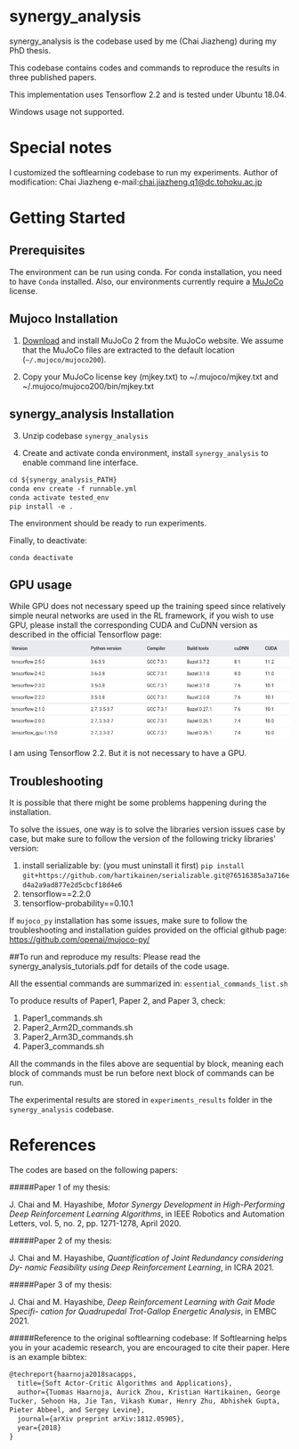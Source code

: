 # synergy_analysis

synergy_analysis is the codebase used by me (Chai Jiazheng) during my PhD thesis.

This codebase contains codes and commands to reproduce the results in three published papers. 

This implementation uses Tensorflow 2.2 and is tested under Ubuntu 18.04. 

Windows usage not supported. 

# Special notes
I customized the softlearning codebase to run my experiments.
Author of modification: Chai Jiazheng e-mail:chai.jiazheng.q1@dc.tohoku.ac.jp

# Getting Started

## Prerequisites

The environment can be run using conda. For conda installation, you need to have `Conda` installed. 
Also, our environments currently require a [MuJoCo](https://www.roboti.us/license.html) license.

## Mujoco Installation

1. [Download](https://www.roboti.us/index.html) and install MuJoCo 2 from the MuJoCo website. We assume that the MuJoCo files are extracted to the default location (`~/.mujoco/mujoco200`).

2. Copy your MuJoCo license key (mjkey.txt) to ~/.mujoco/mjkey.txt and ~/.mujoco/mujoco200/bin/mjkey.txt

## synergy_analysis Installation
3. Unzip codebase `synergy_analysis`

4. Create and activate conda environment, install `synergy_analysis` to enable command line interface.
```
cd ${synergy_analysis_PATH}
conda env create -f runnable.yml
conda activate tested_env
pip install -e .
```

The environment should be ready to run experiments. 

Finally, to deactivate:
```
conda deactivate
```

## GPU usage
While GPU does not necessary speed up the training speed since relatively simple neural networks are used in the RL framework, if you wish to use GPU, please install the corresponding CUDA and CuDNN version as described in the official Tensorflow page:
![alt text](cuda_version.png)

I am using Tensorflow 2.2. But it is not necessary to have a GPU.

## Troubleshooting 
It is possible that there might be some problems happening during the installation. 

To solve the issues, one way is to solve the libraries version issues case by case, but make sure to follow the version of the following tricky libraries' version:
1) install serializable by: (you must uninstall it first) 
`pip install git+https://github.com/hartikainen/serializable.git@76516385a3a716ed4a2a9ad877e2d5cbcf18d4e6`
2) tensorflow==2.2.0
3) tensorflow-probability==0.10.1

If `mujoco_py` installation has some issues, make sure to follow the troubleshooting and installation guides provided on the official github page:
https://github.com/openai/mujoco-py/


##To run and reproduce my results:
Please read the synergy_analysis_tutorials.pdf for details of the code usage.

All the essential commands are summarized in:
`essential_commands_list.sh`

To produce results of Paper1, Paper 2, and Paper 3, check:
1) Paper1_commands.sh
2) Paper2_Arm2D_commands.sh
3) Paper2_Arm3D_commands.sh
4) Paper3_commands.sh

All the commands in the files above are sequential by block, meaning each block of commands must be run before next block of commands can be run.

The experimental results are stored in `experiments_results` folder in the `synergy_analysis` codebase.


# References
The codes are based on the following papers:

#####Paper 1 of my thesis:

J. Chai and M. Hayashibe, *Motor Synergy Development in High-Performing Deep
Reinforcement Learning Algorithms*, in IEEE Robotics and Automation Letters,
vol. 5, no. 2, pp. 1271-1278, April 2020.

#####Paper 2 of my thesis:

J. Chai and M. Hayashibe, *Quantification of Joint Redundancy considering Dy-
namic Feasibility using Deep Reinforcement Learning*, in ICRA 2021.

#####Paper 3 of my thesis:

J. Chai and M. Hayashibe, *Deep Reinforcement Learning with Gait Mode Specifi-
cation for Quadrupedal Trot-Gallop Energetic Analysis*, in EMBC 2021.

#####Reference to the original softlearning codebase:
If Softlearning helps you in your academic research, you are encouraged to cite their paper. Here is an example bibtex:
```
@techreport{haarnoja2018sacapps,
  title={Soft Actor-Critic Algorithms and Applications},
  author={Tuomas Haarnoja, Aurick Zhou, Kristian Hartikainen, George Tucker, Sehoon Ha, Jie Tan, Vikash Kumar, Henry Zhu, Abhishek Gupta, Pieter Abbeel, and Sergey Levine},
  journal={arXiv preprint arXiv:1812.05905},
  year={2018}
}
```
